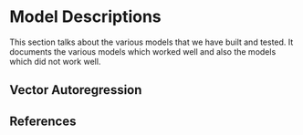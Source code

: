 # Model Descriptions

This section talks about the various models that we have built and tested. It documents the various models which worked well and also the models which did not work well. 


## Vector Autoregression




## References